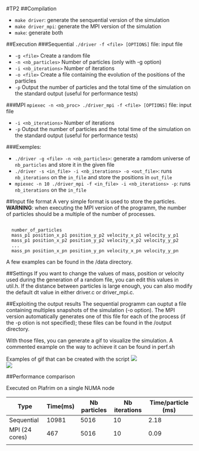 #TP2
##Compilation
* `make driver`: generate the senquential version of the simulation
* `make driver_mpi`: generate the MPI version of the simulation
* `make`: generate both


##Execution
###Sequential
`./driver -f <file> [OPTIONS]` file: input file
* `-g <file>`          Create a random file 
* `-n <nb_particles>`  Number of particles (only with -g option)
* `-i <nb_iterations>` Number of iterations
* `-o <file>`          Create a file containing the evolution of the positions of the particles   
* `-p`                 Output the number of particles and the total time of the simulation on the standard output (useful for performance tests)


###MPI
`mpiexec -n <nb_proc> ./driver_mpi -f <file> [OPTIONS]` file: input file
* `-i <nb_iterations>` Number of iterations
* `-p`                 Output the number of particles and the total time of the simulation on the standard output (useful for performance tests)


###Exemples:
* `./driver -g <file> -n <nb_particles>`: generate a ramdom universe of `nb_particles` and store it in the given file
* `./driver -s <in_file> -i <nb_iterations> -o <out_file>`: runs `nb_iterations` on the `in_file` and store the positions in `out_file`
* `mpiexec -n 10 ./driver_mpi -f <in_file> -i <nb_iterations> -p`: runs `nb_iterations` on the `in_file`


##Input file format
A very simple format is used to store the particles.<br/>
**WARNING**: when executing the MPI version of the programm, the number of particles should be a multiple of the number of processes.
<pre><code>
  number_of_particles
  mass_p1 position_x_p1 position_y_p2 velocity_x_p1 velocity_y_p1
  mass_p1 position_x_p2 position_y_p2 velocity_x_p2 velocity_y_p2
  ...
  mass_pn position_x_pn position_y_pn velocity_x_pn velocity_y_pn
</pre></code>


A few examples can be found in the /data directory.


##Settings
If you want to change the values of mass, position or velocity used during the generation of a random file, you can edit this values in util.h. If the distance between particles is large enough, you can also modify the default dt value in either driver.c or driver_mpi.c.


##Exploiting the output results
The sequential programm can ouptut a file containing multiples snapshots of the simulation (-o option).
The MPI version automatically generates one of this file for each of the process (if the -p otion is not specified); these files can be found in the /output directory.


With those files, you can generate a gif to visualize the simulation. A commented example on the way to achieve it can be found in perf.sh


Examples of gif that can be created with the script
![](http://zippy.gfycat.com/OrangeUnpleasantIrrawaddydolphin.gif)</br>
![](http://zippy.gfycat.com/CircularFewAfricanjacana.gif)


##Performance comparison

Executed on Plafrim on a single NUMA node

| Type            | Time(ms)      |  Nb particles   |   Nb iterations | Time/particle (ms)  |
| --------------- | ------------- | --------------- | --------------- | ------------------- |
| Sequential      |    10981      |       5016      |      10         |       2.18          |
| MPI (24 cores)  |     467       |        5016     |      10         |       0.09          |
|                 |               |                 |                 |                     |
